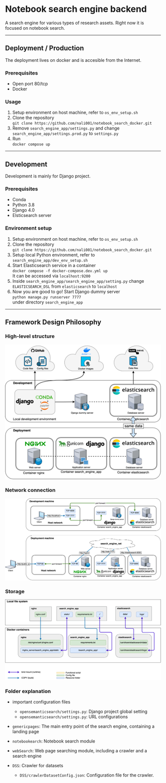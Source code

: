 # Notebook search engine backend
A search engine for various types of research assets. 
Right now it is focused on notebook search. 

------------------------------------------------------------------------------------------------------

## Deployment / Production
The deployment lives on docker and is accesible from the Internet. 

### Prerequisites 
- Open port 80/tcp
- Docker

### Usage
1. Setup environment on host machine, refer to `os_env_setup.sh`
2. Clone the repository \
`git clone https://github.com/nali001/notebook_search_docker.git`
3. Remove `search_engine_app/settings.py` and change `search_engine_app/settings.prod.py` to `settings.py`
3. Run \
`docker compose up`


------------------------------------------------------------------------------------------------------


## Development
Development is mainly for Django project.  

### Prerequisites 
- Conda
- Python 3.8
- Django 4.0
- Elsticsearch server


### Environment setup
1. Setup environment on host machine, refer to `os_env_setup.sh`
2. Clone the repository \
`git clone https://github.com/nali001/notebook_search_docker.git`
2. Setup local Python environment, refer to `search_engine_app/dev_env_setup.sh`
3. Start Elasticsearch service in a container \
`docker compose -f docker-compose.dev.yml up` \
It can be accessed via `localhost:9200`
4. Inside `search_engine_app/search_engine_app/setting.py` change `ELASTICSEARCH_DSL` from `elasticsearch` to `localhost`
5. Now you are good to go! Start Django dummy server \
`python manage.py runserver 7777` \
under directory `search_engine_app`

------------------------------------------------------------------------------------------------------
## Framework Design Philosophy 

### High-level structure 
![high-level structure](readme/high_level_structure.png)

### Network connection 
![high-level structure](readme/network.png)

### Storage 
![high-level structure](readme/storage.png)



### Folder explanation
+ important configuration files
    - `opensemanticsearch/settings.py`: Django project global setting
    - `opensemanticsearch/settings.py`: URL configurations

+ `genericpages`: The main entry point of the search engine, containing a landing page

+ `notebookearch`: Notebook search module
+ `webSearch`: Web page searching module, including a crawler and a search engine
+ `DSS`: Crawler for datasets
    - `DSS/crawlerDatasetConfig.json`: Configuration file for the crawler. 